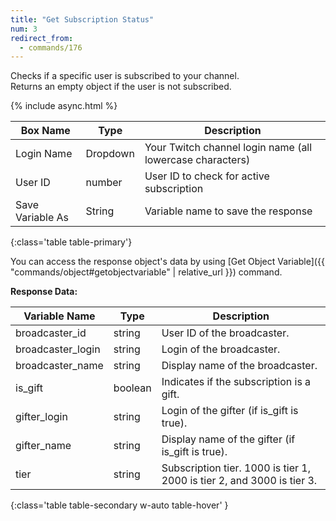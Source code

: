 ```yaml
---
title: "Get Subscription Status"
num: 3
redirect_from:
  - commands/176
---
```


Checks if a specific user is subscribed to your channel.\
Returns an empty object if the user is not subscribed.

{% include async.html %}

| Box Name | Type | Description | 
|-------|--------|--------
|Login Name | Dropdown |Your Twitch channel login name (all lowercase characters)
|User ID|number|User ID to check for active subscription
|Save Variable As|String|Variable name to save the response
{:class='table table-primary'}

You can access the response object's data by using [Get Object Variable]({{ "commands/object#getobjectvariable" | relative_url }}) command. 


**Response Data:**

| Variable Name | Type | Description | 
|-------|--------|--------
|broadcaster_id	|string|	User ID of the broadcaster.
|broadcaster_login|	string|	Login of the broadcaster.
|broadcaster_name|	string|	Display name of the broadcaster.
|is_gift	|boolean|	Indicates if the subscription is a gift.
|gifter_login	|string	|Login of the gifter (if is_gift is true).
|gifter_name|	string|	Display name of the gifter (if is_gift is true).
|tier	|string|	Subscription tier. 1000 is tier 1, 2000 is tier 2, and 3000 is tier 3.
{:class='table table-secondary w-auto table-hover' }











